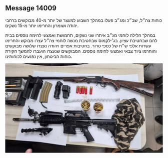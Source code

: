 ## Message 14009

כוחות צה״ל, שב״כ ומג״ב פעלו במהלך השבוע למעצר של יותר מ-40 מבוקשים ברחבי יהודה ושומרון והחרימו יותר מ-15 נשקים.

במהלך הלילה לוחמי מג״ב איתרו שני נשקים, תחמושת ואמצעי לחימה נוספים בבית לחם שבחטיבת עציון. בג׳ילקמוס שבחטיבת מנשה לוחמי צה״ל עצרו מבוקש והחרימו עשרות אלפי ש״ח של כספי טרור. בחטיבות אפרים ויהודה נעצרו שלושה מבוקשים והוחרמו ציוד צבאי ואמצעי לחימה נוספים.
המבוקשים שנעצרו הועברו להמשך חקירת כוחות הביטחון, אין נפגעים לכוחותינו.

![Photo](14009/14009_photo.jpg)
